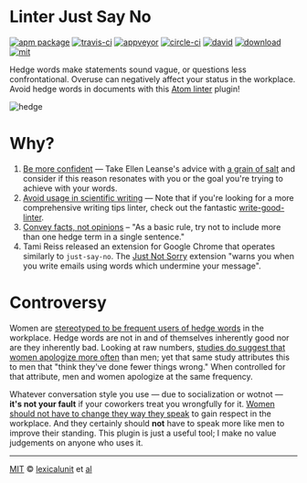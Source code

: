 # Linter Just Say No

[![apm package][apm-ver-link]][releases]
[![travis-ci][travis-ci-badge]][travis-ci]
[![appveyor][appveyor-badge]][appveyor]
[![circle-ci][circle-ci-badge]][circle-ci]
[![david][david-badge]][david]
[![download][dl-badge]][apm-pkg-link]
[![mit][mit-badge]][mit]

Hedge words make statements sound vague, or questions less confrontational. Overuse can negatively
affect your status in the workplace. Avoid hedge words in documents with this
[Atom linter][atom-linter] plugin!

![hedge][screenshot]

# Why?

1. [Be more confident][just-say-no] &mdash; Take Ellen Leanse's advice with
   [a grain of salt][ellen-leanse] and consider if this reason resonates with you or the goal you're
   trying to achieve with your words.
2. [Avoid usage in scientific writing][bio-hedge] &mdash; Note that if you're looking for a more
   comprehensive writing tips linter, check out the fantastic [write-good-linter][write-good].
3. [Convey facts, not opinions][convey-facts] &ndash; "As a basic rule, try not to include more than
   one hedge term in a single sentence."
4. Tami Reiss released an extension for Google Chrome that operates similarly to `just-say-no`. The
   [Just Not Sorry][just-not-sorry] extension "warns you when you write emails using words which
   undermine your message".

# Controversy

Women are [stereotyped to be frequent users of hedge words][frequent-use] in the workplace. Hedge
words are not in and of themselves inherently good nor are they inherently bad. Looking at raw
numbers, [studies do suggest that women apologize more often][more-often] than men; yet that same
study attributes this to men that "think they've done fewer things wrong." When controlled for that
attribute, men and women apologize at the same frequency.

Whatever conversation style you use &mdash; due to socialization or wotnot &mdash;
**it's not your fault** if your coworkers treat you wrongfully for it. [Women should not have to
change they way they speak][force-change] to gain respect in the workplace. And they certainly
should **not** have to speak more like men to improve their standing. This plugin is just a useful
tool; I make no value judgements on anyone who uses it.

---

[MIT][mit] © [lexicalunit][author] et [al][contributors]

[mit]:              http://opensource.org/licenses/MIT
[author]:           http://github.com/lexicalunit
[contributors]:     https://github.com/lexicalunit/linter-just-say-no/graphs/contributors
[releases]:         https://github.com/lexicalunit/linter-just-say-no/releases
[mit-badge]:        https://img.shields.io/apm/l/linter-just-say-no.svg
[apm-pkg-link]:     https://atom.io/packages/linter-just-say-no
[apm-ver-link]:     https://img.shields.io/apm/v/linter-just-say-no.svg
[dl-badge]:         http://img.shields.io/apm/dm/linter-just-say-no.svg
[travis-ci-badge]:  https://travis-ci.org/lexicalunit/linter-just-say-no.svg?branch=master
[travis-ci]:        https://travis-ci.org/lexicalunit/linter-just-say-no
[appveyor]:         https://ci.appveyor.com/project/lexicalunit/linter-just-say-no?branch=master
[appveyor-badge]:   https://ci.appveyor.com/api/projects/status/n56obj7r27mcmm4f/branch/master?svg=true
[circle-ci]:        https://circleci.com/gh/lexicalunit/linter-just-say-no/tree/master
[circle-ci-badge]:  https://circleci.com/gh/lexicalunit/linter-just-say-no/tree/master.svg?style=shield
[david-badge]:      https://david-dm.org/lexicalunit/linter-just-say-no.svg
[david]:            https://david-dm.org/lexicalunit/linter-just-say-no

[screenshot]:       https://cloud.githubusercontent.com/assets/1903876/8438901/461129e6-1f2e-11e5-828f-4b88e1ffffc1.png
[just-say-no]:      https://www.linkedin.com/pulse/just-say-ellen-petry-leanse/
[ellen-leanse]:     http://www.businessinsider.com/workplace-advice-for-women-not-to-use-the-word-just-is-terrible-2015-7
[bio-hedge]:        http://www.biomedicaleditor.com/hedging.html
[convey-facts]:     https://www.aje.com/arc/editing-tip-avoiding-multiple-hedge-terms/
[frequent-use]:     http://www.livescience.com/6621-kids-learn-gender-stereotypes-home.html
[more-often]:       http://www.livescience.com/8698-study-reveals-women-apologize.html
[write-good]:       https://atom.io/packages/linter-write-good
[atom-linter]:      https://atom.io/packages/linter
[just-not-sorry]:   https://github.com/cyrusinnovation/just-not-sorry
[force-change]:     http://www.themarysue.com/new-chrome-app-not-sorry/
